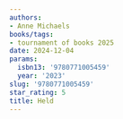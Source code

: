 ```yaml
---
authors:
- Anne Michaels
books/tags:
- tournament of books 2025
date: 2024-12-04
params:
  isbn13: '9780771005459'
  year: '2023'
slug: '9780771005459'
star_rating: 5
title: Held
---
```



<!--more-->
